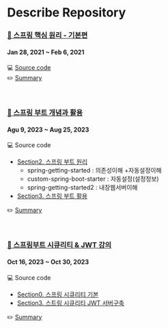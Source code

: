 # Describe Repository
### [🔗 스프링 핵심 원리 - 기본편 ](https://www.inflearn.com/course/%EC%8A%A4%ED%94%84%EB%A7%81-%ED%95%B5%EC%8B%AC-%EC%9B%90%EB%A6%AC-%EA%B8%B0%EB%B3%B8%ED%8E%B8) 
#### Jan 28, 2021 ~ Feb 6, 2021
💻 [Source code](https://github.com/eunsolJo/spring-study/tree/master/core) <br>
✏️ [Summary](https://golden-age-825.notion.site/01968ec65e6e41788eadbe4714c9dc0a?pvs=4)

<br>

### [🔗 스프링 부트 개념과 활용](https://www.inflearn.com/course/%EC%8A%A4%ED%94%84%EB%A7%81%EB%B6%80%ED%8A%B8/dashboard) 
#### Agu 9, 2023 ~ Aug 25, 2023
💻 Source code <br>
- [Section2. 스프링 부트 원리](https://github.com/eunsolJo/spring-study/tree/master/concept-of-spring-boot)
    - spring-getting-started : 의존성이해 +자동설정이해
    - custom-spring-boot-starter : 자동설정(설정정보)
    - spring-getting-started2 : 내장웹서버이해
- [Section3. 스프링 부트 활용](https://github.com/eunsolJo/spring-study/tree/master/use-spring-boot)

✏️ [Summary](https://golden-age-825.notion.site/706a63fcd1874b9fb57a241051d06d04?pvs=4)

<br>

### [🔗 스프링부트 시큐리티 & JWT 강의](https://www.inflearn.com/course/%EC%8A%A4%ED%94%84%EB%A7%81%EB%B6%80%ED%8A%B8-%EC%8B%9C%ED%81%90%EB%A6%AC%ED%8B%B0) 
#### Oct 16, 2023 ~ Oct 30, 2023
💻 Source code <br>
- [Section0. 스프링 시큐리티 기본](https://github.com/eunsolJo/spring-study/tree/master/spring-security-1)
- [Section3. 스트링 시큐리티 JWT 서버구축](https://github.com/eunsolJo/spring-study/tree/master/jwt)

✏️ [Summary](https://golden-age-825.notion.site/JWT-921ca43839104087868006c6ff288036?pvs=4)

<br>
